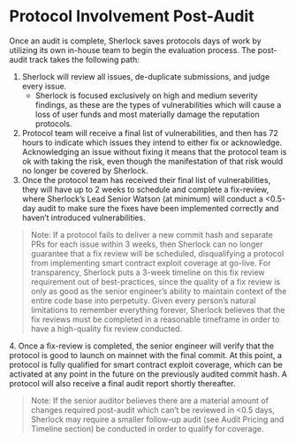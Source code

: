 # Protocol Involvement Post-Audit

Once an audit is complete, Sherlock saves protocols days of work by utilizing its own in-house team to begin the evaluation process. The post-audit track takes the following path:

1. Sherlock will review all issues, de-duplicate submissions, and judge every issue.
   * Sherlock is focused exclusively on high and medium severity findings, as these are the types of vulnerabilities which will cause a loss of user funds and most materially damage the reputation protocols.
2. Protocol team will receive a final list of vulnerabilities, and then has 72 hours to indicate which issues they intend to either fix or acknowledge. Acknowledging an issue without fixing it means that the protocol team is ok with taking the risk, even though the manifestation of that risk would no longer be covered by Sherlock.&#x20;
3. Once the protocol team has received their final list of vulnerabilities, they will have up to 2 weeks to schedule and complete a fix-review, where Sherlock’s Lead Senior Watson (at minimum) will conduct a <0.5-day audit to make sure the fixes have been implemented correctly and haven’t introduced vulnerabilities.

> Note: If a protocol fails to deliver a new commit hash and separate PRs for each issue within 3 weeks, then Sherlock can no longer guarantee that a fix review will be scheduled, disqualifying a protocol from implementing smart contract exploit coverage at go-live. For transparency, Sherlock puts a 3-week timeline on this fix review requirement out of best-practices, since the quality of a fix review is only as good as the senior engineer’s ability to maintain context of the entire code base into perpetuity. Given every person’s natural limitations to remember everything forever, Sherlock believes that the fix reviews must be completed in a reasonable timeframe in order to have a high-quality fix review conducted.

4\. Once a fix-review is completed, the senior engineer will verify that the protocol is good to launch on mainnet with the final commit. At this point, a protocol is fully qualified for smart contract exploit coverage, which can be activated at any point in the future on the previously audited commit hash. A protocol will also receive a final audit report shortly thereafter.

> Note: If the senior auditor believes there are a material amount of changes required post-audit which can’t be reviewed in <0.5 days, Sherlock may require a smaller follow-up audit (see Audit Pricing and Timeline section) be conducted in order to qualify for coverage.
